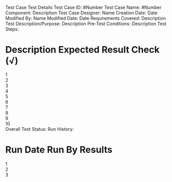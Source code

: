 Test Case
Test Details
Test Case ID:
#Number
Test Case Name:
#Number
Component:
Description
Test Case Designer:
Name
Creation Date:
Date
Modified By:
Name
Modified Date:
Date
Requirements Covered:
Description
Test Description/Purpose:
Description
Pre-Test Conditions:
Description
Test Steps:
#	Description	Expected Result	Check (√)
1			
2			
3			
4			
5			
6			
7			
8			
9			
10			
Overall Test Status:
Run History:
#	Run Date	Run By	Results
1			
2			
3		
